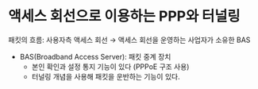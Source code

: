 # 액세스 회선으로 이용하는 PPP와 터널링
패킷의 흐름: 사용자측 액세스 회선 → 액세스 회선을 운영하는 사업자가 소유한 BAS
  - BAS(Broadband Access Server): 패킷 중계 장치
    - 본인 확인과 설정 통지 기능이 있다 (PPPoE 구조 사용)
    - 터널링 개념을 사용해 패킷을 운반하는 기능이 있다.
